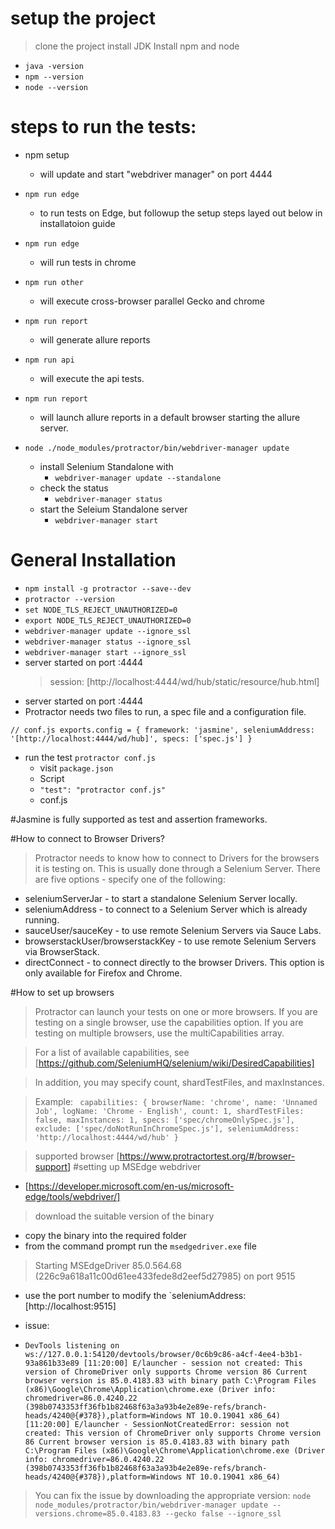 # setup the project
> clone the project
> install JDK
> Install npm and node
- `java -version`
- `npm --version`
- `node --version`

# steps to run the tests:
- npm setup
    - will update and start "webdriver manager" on port 4444
- `npm run edge`
    - to run tests on Edge, but followup the setup steps layed out below in installatoion guide
- `npm run edge`
    - will run tests in chrome
- `npm run other`
    - will execute cross-browser parallel Gecko and chrome
- `npm run report`
    - will generate allure reports
- `npm run api`
    - will execute the api tests. 
- `npm run report`
    - will launch allure reports in a default browser starting the allure server.

- `node ./node_modules/protractor/bin/webdriver-manager update`
    - install Selenium Standalone with 
        - `webdriver-manager update --standalone`
    - check the status 
        - `webdriver-manager status`
    - start the Seleium Standalone server
        - `webdriver-manager start`

# General Installation 
- `npm install -g protractor --save--dev`
- `protractor --version`
- `set NODE_TLS_REJECT_UNAUTHORIZED=0`
- `export NODE_TLS_REJECT_UNAUTHORIZED=0`
- `webdriver-manager update --ignore_ssl`
- `webdriver-manager status --ignore_ssl`
- `webdriver-manager start --ignore_ssl`
- server started on port :4444
  > session: [http://localhost:4444/wd/hub/static/resource/hub.html]
- server started on port :4444
- Protractor needs two files to run, a spec file and a configuration file.

 ``// conf.js
   exports.config = {
   framework: 'jasmine',
   seleniumAddress: '[http://localhost:4444/wd/hub]',
   specs: ['spec.js']
   }``

- run the test `protractor conf.js`
    * visit `package.json`
    * Script
    * `"test": "protractor conf.js"`
    * conf.js

#Jasmine is fully supported as test and assertion frameworks.

#How to connect to Browser Drivers?

> Protractor needs to know how to connect to Drivers for the browsers
> it is testing on. This is usually done through a Selenium Server.
> There are five options - specify one of the following:

- seleniumServerJar - to start a standalone Selenium Server locally.
- seleniumAddress - to connect to a Selenium Server which is already
  running.
- sauceUser/sauceKey - to use remote Selenium Servers via Sauce Labs.
- browserstackUser/browserstackKey - to use remote Selenium Servers via
  BrowserStack.
- directConnect - to connect directly to the browser Drivers.
  This option is only available for Firefox and Chrome.

#How to set up browsers

> Protractor can launch your tests on one or more browsers. If you are
> testing on a single browser, use the capabilities option. If you are
> testing on multiple browsers, use the multiCapabilities array.

> For a list of available capabilities, see
> [https://github.com/SeleniumHQ/selenium/wiki/DesiredCapabilities]

> In addition, you may specify count, shardTestFiles, and maxInstances.

> Example:
`` capabilities: {
 browserName: 'chrome',
 name: 'Unnamed Job',
 logName: 'Chrome - English',
 count: 1,
 shardTestFiles: false,
 maxInstances: 1,
 specs: ['spec/chromeOnlySpec.js'],
 exclude: ['spec/doNotRunInChromeSpec.js'],
 seleniumAddress: 'http://localhost:4444/wd/hub'
 }``

> supported browser [https://www.protractortest.org/#/browser-support]
#setting up MSEdge webdriver
- [https://developer.microsoft.com/en-us/microsoft-edge/tools/webdriver/]
> download the suitable version of the binary
- copy the binary into the required folder
- from the command prompt run the `msedgedriver.exe` file
> Starting MSEdgeDriver 85.0.564.68 (226c9a618a11c00d61ee433fede8d2eef5d27985) on port 9515
- use the port number to modify the 
`seleniumAddress: [http://localhost:9515]



- issue:
- ``DevTools listening on ws://127.0.0.1:54120/devtools/browser/0c6b9c86-a4cf-4ee4-b3b1-93a861b33e89
[11:20:00] E/launcher - session not created: This version of ChromeDriver only supports Chrome version 86
Current browser version is 85.0.4183.83 with binary path C:\Program Files (x86)\Google\Chrome\Application\chrome.exe
  (Driver info: chromedriver=86.0.4240.22 (398b0743353ff36fb1b82468f63a3a93b4e2e89e-refs/branch-heads/4240@{#378}),platform=Windows NT 10.0.19041 x86_64)
[11:20:00] E/launcher - SessionNotCreatedError: session not created: This version of ChromeDriver only supports Chrome version 86
Current browser version is 85.0.4183.83 with binary path C:\Program Files (x86)\Google\Chrome\Application\chrome.exe
  (Driver info: chromedriver=86.0.4240.22 (398b0743353ff36fb1b82468f63a3a93b4e2e89e-refs/branch-heads/4240@{#378}),platform=Windows NT 10.0.19041 x86_64)
  ``


> You can fix the issue by downloading the appropriate version: 
``node node_modules/protractor/bin/webdriver-manager update --versions.chrome=85.0.4183.83 --gecko false --ignore_ssl``
